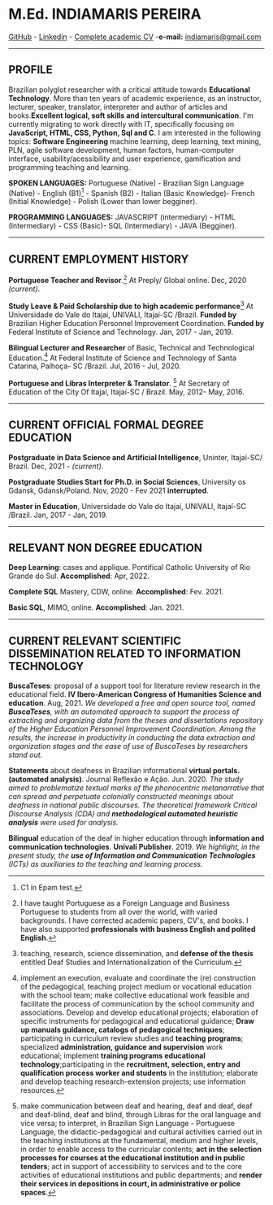 
# M.Ed. INDIAMARIS PEREIRA

[GitHub](https://github.com/indiamaris) -  [Linkedin](https://www.linkedin.com/in/pereira-indiamaris-6ab99531) - [Complete academic CV](https://lattes.cnpq.br/6812782559411283) -**e-mail:** <indiamaris@gmail.com> 

---
## PROFILE

Brazilian polyglot researcher with a critical attitude towards **Educational Technology**. More than ten years of academic experience, as an instructor, lecturer, speaker, translator, interpreter and author of articles and books.**Excellent logical, soft skills and intercultural communication**. 
I'm currently migrating to work directly with IT, specifically focusing on **JavaScript, HTML, CSS, Python, Sql and C**.
I am interested in the following topics: **Software Engineering** machine learning, deep learning, text mining, PLN, agile software development, human factors, human-computer interface, usability/acessibility and user experience, gamification and programming teaching and learning.

**SPOKEN LANGUAGES:** Portuguese (Native) - Brazilian Sign Language (Native) - English \(B1)[^1] - Spanish (B2) - Italian (Basic Knowledge)- French (Initial Knowledge) - Polish (Lower than lower begginer).

**PROGRAMMING LANGUAGES:** JAVASCRIPT (intermediary) - HTML (Intermediary) - CSS (Basic)- SQL (Intermediary) - JAVA (Begginer).

[^1]: C1 in Epam test.

---
## CURRENT EMPLOYMENT HISTORY
**Portuguese Teacher and Revisor**.[^2]
At Preply/ Global online.
Dec, 2020 *(current)*.

 **Study Leave & Paid Scholarship due to high academic performance**[^3]
At Universidade do Vale do Itajaí, UNIVALI, Itajaí-SC /Brazil.
**Funded by** Brazilian Higher Education Personnel Improvement Coordination.
**Funded by**  Federal Institute of Science and Technology.
Jan, 2017 - Jan, 2019.
 
**Bilingual Lecturer and Researcher** of Basic, Technical and Technological Education.[^4] 
At Federal Institute of Science and Technology of Santa Catarina, Palhoça- SC /Brazil.
Jul, 2016 - Jul, 2020.

**Portuguese and Libras Interpreter & Translator**. [^5]
At Secretary of Education of the City Of Itajaí, Itajaí-SC / Brazil.
May, 2012- May, 2016.

---
## CURRENT OFFICIAL FORMAL  DEGREE EDUCATION

**Postgraduate  in Data Science and Artificial Intelligence**, Uninter, Itajaí-SC/ Brazil.
Dec, 2021 - *(current)*.

**Postgraduate Studies Start for Ph.D. in Social Sciences**, University os Gdansk, Gdansk/Poland.
Nov, 2020 - Fev 2021 **interrupted**.

**Master in Education**, Universidade do Vale do Itajaí, UNIVALI, Itajaí-SC /Brazil.
Jan, 2017 - Jan, 2019.

---
## RELEVANT NON DEGREE EDUCATION

**Deep Learning**: cases and applique. Pontifical Catholic University of Rio Grande do Sul. **Accomplished**: Apr, 2022.

**Complete SQL** Mastery, CDW, online. **Accomplished**: Fev. 2021.

**Basic SQL**, MIMO, online. **Accomplished**: Jan. 2021.

___
## CURRENT RELEVANT SCIENTIFIC DISSEMINATION RELATED TO INFORMATION TECHNOLOGY

 **BuscaTeses**: proposal of a support tool for literature review research in the educational field. **IV Ibero-American Congress of Humanities Science and education**. Aug, 2021.
*We developed a free and open source tool, named **BuscaTeses**, with an automated approach to support the process of extracting and organizing data from the theses and dissertations repository of the Higher Education Personnel Improvement Coordination. Among the results, the increase in productivity in conducting the data extraction and organization stages and the ease of use of BuscaTeses by researchers stand out.*


 **Statements** about deafness in Brazilian informational **virtual portals. (automated analysis)**. Journal Reflexão e Ação. Jun. 2020.
*The study aimed to problematize textual marks of the phonocentric metanarrative that can spread and perpetuate colonially constructed meanings about deafness in national public discourses. The theoretical framework Critical Discourse Analysis (CDA) and **methodological automated heuristic analysis**  were used for analysis.*

 **Bilingual** education of the deaf in higher education through **information and communication technologies**. **Univali Publisher**. 2019.
*We highlight, in the present study, the **use of Information and Communication Technologies** (ICTs) as auxiliaries to the teaching and learning process.*


[^2]:I have taught Portuguese as a Foreign Language and Business Portuguese to students from all over the world, with varied backgrounds. I have corrected academic papers, CV's, and books. I have also supported **professionals with business English and polited English**.

[^3]: teaching, research, science dissemination, and **defense of the thesis** entitled Deaf
Studies and Internationalization of the Curriculum.

[^4]: implement an execution, evaluate and coordinate the (re) construction of the pedagogical, teaching project medium or vocational education with the school team; make collective educational work feasible and facilitate the process of communication by the school community and associations. Develop and develop educational projects; elaboration of specific instruments for pedagogical and educational guidance; **Draw up manuals guidance, catalogs of pedagogical techniques**; participating in curriculum review studies and **teaching programs**; specialized **administration, guidance and supervision** work educational; implement **training programs educational technology**;participating in the **recruitment, selection, entry and qualification process worker and students** in the institution; elaborate and develop teaching research-extension projects; use information resources.

[^5]:  make communication between deaf and hearing, deaf and deaf, deaf and deaf-blind, deaf and blind, through Libras for the oral language and vice versa; to interpret, in Brazilian Sign Language - Portuguese Language, the didactic-pedagogical and cultural activities carried out in the teaching institutions at the fundamental, medium and higher levels, in order to enable access to the curricular contents; **act in the selection processes for courses at the educational institution and in public tenders**; act in support of accessibility to services and to the core activities of educational institutions and public departments; and **render their services in depositions in court, in administrative or police spaces**.

